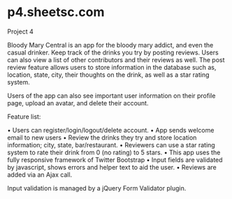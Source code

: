p4.sheetsc.com
==============

Project 4

Bloody Mary Central is an app for the bloody mary addict, and even the casual drinker. Keep track of the drinks you try by posting reviews. Users can also view a list of other contributors and their reviews as well. The post review feature allows users to store information in the database such as, location, state, city, their thoughts on the drink, as well as a star rating system.

Users of the app can also see important user information on their profile page, upload an avatar, and delete their account.

Feature list:

• Users can register/login/logout/delete account.
• App sends welcome email to new users
• Review the drinks they try and store location information; city, state, bar/restaurant.
• Reviewers can use a star rating system to rate their drink from 0 (no rating) to 5 stars.
• This app uses the fully responsive framework of Twitter Bootstrap
• Input fields are validated by javascript, shows errors and helper text to aid the user.
• Reviews are added via an Ajax call.

Input validation is managed by a jQuery Form Validator plugin.
